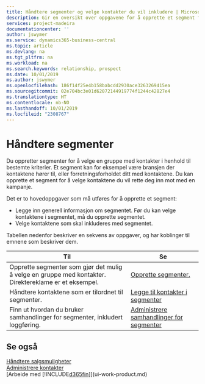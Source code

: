 ```yaml
---
title: Håndtere segmenter og velge kontakter du vil inkludere | Microsoft-dokumentasjon
description: Gir en oversikt over oppgavene for å opprette et segment for å velge en gruppe med kontakter i samsvar med bestemte kriterier, for eksempel kontakter i en bestemt bransje du vil ha som målgruppe.
services: project-madeira
documentationcenter: ''
author: jswymer
ms.service: dynamics365-business-central
ms.topic: article
ms.devlang: na
ms.tgt_pltfrm: na
ms.workload: na
ms.search.keywords: relationship, prospect
ms.date: 10/01/2019
ms.author: jswymer
ms.openlocfilehash: 186f14f25e4b158babcdd2930ace3263269415ea
ms.sourcegitcommit: 02e704bc3e01d62072144919774f1244c42827e4
ms.translationtype: HT
ms.contentlocale: nb-NO
ms.lasthandoff: 10/01/2019
ms.locfileid: "2308767"
---
```

# <a name="managing-segments"></a>Håndtere segmenter
Du oppretter segmenter for å velge en gruppe med kontakter i henhold til bestemte kriterier. Et segment kan for eksempel være bransjen der kontaktene hører til, eller forretningsforholdet ditt med kontaktene. Du kan opprette et segment for å velge kontaktene du vil rette deg inn mot med en kampanje.

Det er to hovedoppgaver som må utføres for å opprette et segment:

* Legge inn generell informasjon om segmentet. Før du kan velge kontaktene i segmentet, må du opprette segmentet.
* Velge kontaktene som skal inkluderes med segmentet.

Tabellen nedenfor beskriver en sekvens av oppgaver, og har koblinger til emnene som beskriver dem.

| Til | Se |
| --- | --- |
| Opprette segmenter som gjør det mulig å velge en gruppe med kontakter. Direktereklame er et eksempel. |[Opprette segmenter.](marketing-how-create-segment.md) |
| Håndtere kontaktene som er tilordnet til segmenter. |[Legge til kontakter i segmenter](marketing-add-contact-segment.md) |
| Finn ut hvordan du bruker samhandlinger for segmenter, inkludert loggføring. |[Administrere samhandlinger for segmenter](marketing-interaction-segments.md) |

## <a name="see-also"></a>Se også
[Håndtere salgsmuligheter](marketing-manage-sales-opportunities.md)  
[Administrere kontakter](marketing-contacts.md)  
[Arbeide med [!INCLUDE[d365fin](includes/d365fin_md.md)]](ui-work-product.md)
